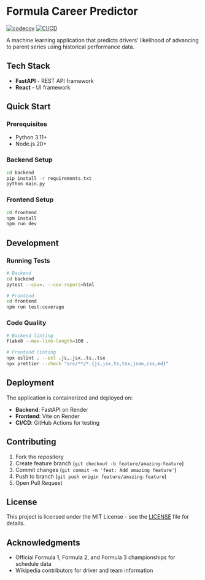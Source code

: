 # Formula Career Predictor

[![codecov](https://codecov.io/gh/jakmate/formula-career-predictor/branch/main/graph/badge.svg)](https://codecov.io/gh/jakmate/formula-career-predictor)
[![CI/CD](https://github.com/jakmate/formula-career-predictor/workflows/CI%2FCD/badge.svg)](https://github.com/jakmate/formula-career-predictor/actions)

A machine learning application that predicts drivers' likelihood of advancing to parent series using historical performance data.

## Tech Stack

- **FastAPI** - REST API framework
- **React** - UI framework

## Quick Start

### Prerequisites
- Python 3.11+
- Node.js 20+

### Backend Setup
```bash
cd backend
pip install -r requirements.txt
python main.py
```

### Frontend Setup
```bash
cd frontend
npm install
npm run dev
```

## Development

### Running Tests
```bash
# Backend
cd backend
pytest --cov=. --cov-report=html

# Frontend
cd frontend
npm run test:coverage
```

### Code Quality
```bash
# Backend linting
flake8 --max-line-length=100 .

# Frontend linting
npx eslint . --ext .js,.jsx,.ts,.tsx
npx prettier --check "src/**/*.{js,jsx,ts,tsx,json,css,md}"
```

## Deployment

The application is containerized and deployed on:
- **Backend**: FastAPI on Render
- **Frontend**: Vite on Render
- **CI/CD**: GitHub Actions for testing

## Contributing

1. Fork the repository
2. Create feature branch (`git checkout -b feature/amazing-feature`)
3. Commit changes (`git commit -m 'feat: Add amazing feature'`)
4. Push to branch (`git push origin feature/amazing-feature`)
5. Open Pull Request

## License

This project is licensed under the MIT License - see the [LICENSE](LICENSE) file for details.

## Acknowledgments

- Official Formula 1, Formula 2, and Formula 3 championships for schedule data
- Wikipedia contributors for driver and team information